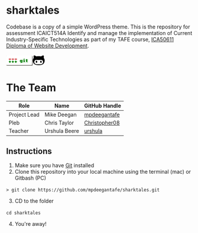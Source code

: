 # sharktales
Codebase is a copy of a simple WordPress theme.
This is the repository for assessment ICAICT514A Identify and manage the implementation of Current Industry-Specific Technologies as part of my TAFE course, [ICA50611 Diploma of Website Development](http://www.northcoasttafe.edu.au/courses/ica50611-diploma-of-website-development.aspx).

![Git](git-logo.png)![GitHub](github.png)

# The Team
| Role          | Name           | GitHub Handle |
| ------------- | -------------- | ------------- |
| Project Lead  | Mike Deegan    | [mpdeegantafe](https://github.com/mpdeegantafe)   |
| Pleb          | Chris Taylor   | [Christopher08](https://github.com/Christopher08)   |
| Teacher       | Urshula Beere  | [urshula](https://github.com/urshula)  |

## Instructions
1. Make sure you have [Git](http://git-scm.com/) installed
2. Clone this repository into your local machine using the terminal (mac) or Gitbash (PC)

  `> git clone https://github.com/mpdeegantafe/sharktales.git`

3. CD to the folder

  `cd sharktales`

4. You're away!
